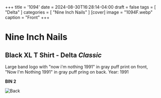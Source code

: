 +++
title = '1094'
date = 2024-08-30T16:28:14-04:00
draft = false
tags = [ "Delta" ]
categories = [ "Nine Inch Nails" ]
[cover]
image = "1094F.webp"
caption = "Front"
+++
# Nine Inch Nails
## Black XL T Shirt - Delta *Classic*

Large band logo with "now i'm nothing 1991" in gray puff print on front, "Now I'm Nothing 1991" in gray puff pring on back. Year: 1991

**BIN 2**

![Back](/1094B.webp)
